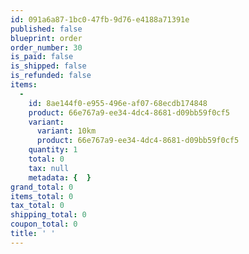 ```yaml
---
id: 091a6a87-1bc0-47fb-9d76-e4188a71391e
published: false
blueprint: order
order_number: 30
is_paid: false
is_shipped: false
is_refunded: false
items:
  -
    id: 8ae144f0-e955-496e-af07-68ecdb174848
    product: 66e767a9-ee34-4dc4-8681-d09bb59f0cf5
    variant:
      variant: 10km
      product: 66e767a9-ee34-4dc4-8681-d09bb59f0cf5
    quantity: 1
    total: 0
    tax: null
    metadata: {  }
grand_total: 0
items_total: 0
tax_total: 0
shipping_total: 0
coupon_total: 0
title: ' '
---
```

